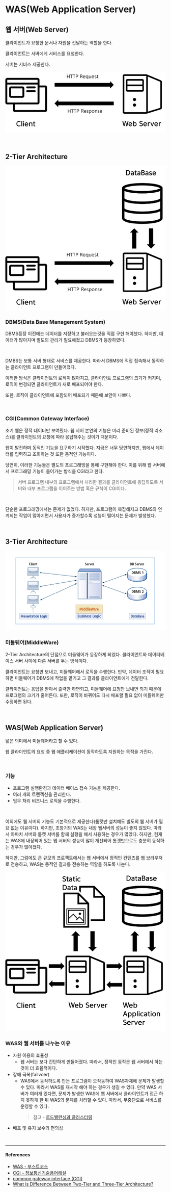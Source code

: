 # WAS(Web Application Server)

## 웹 서버(Web Server)

클라이언트가 요청한 문서나 자원을 전달하는 역할을 한다.

클라이언트는 서버에게 서비스를 요청한다.

서버는 서비스 제공한다.

![tier1](../assets/images/was1.png)

<br/>

## 2-Tier Architecture

![tier2](../assets/images/was2.png)

### DBMS(Data Base Management System)

DBMS등장 이전에는 데이터를 저장하고 불러오는것을 직접 구현 해야했다. 하지만, 데이터가 많아지며 별도의 관리가 필요해졌고 DBMS가 등장하였다. 

<br/>

DMBS는 보통 서버 형태로 서비스를 제공한다. 따라서 DBMS에 직접 접속해서 동작하는 클라이언트 프로그램이 만들어졌다.

이러한 방식은 클라이언트의 로직이 많아지고, 클라이언트 프로그램의 크기가 커지며, 로직이 변경되면 클라이언트가 새로 배포되어야 한다.

또한, 로직이 클라이언트에 포함되어 배포되기 때문에 보안이 나쁘다.

<br/>

### CGI(Common Gateway Interface)

초기 웹은 정적 데이터만 보여줬다. 웹 서버 본연의 기능은 미리 준비된 정보(정적 리소스)를 클라이언트의 요청에 따라 응답해주는 것이기 때문이다.

웹이 발전하며 동적인 기능을 요구하기 시작했다. 지금은 너무 당연하지만, 웹에서 데이터를 입력하고 조회하는 것 또한 동적인 기능이다.

당연히, 이러한 기능들은 별도의 프로그래밍을 통해 구현해야 한다. 이를 위해 웹 서버에서 프로그래밍 기능이 들어가는 방식을 CGI라고 한다.

> 서버 프로그램 내부의 프로그램에서 처리한 결과를 클라이언트에 응답하도록 서버와 내부 프로그램을 이어주는 방법 혹은 규칙이 CGI이다.

<br/>

단순한 프로그래밍에서는 문제가 없었다. 하지만, 프로그램이 복잡해지고 DBMS와 연계되는 작업이 많아지면서 사용자가 증가할수록 성능이 떨어지는 문제가 발생했다.

<br/>

## 3-Tier Architecture

![tier3](../assets/images/was3.png)

### 미들웨어(MiddleWare)

2-Tier Architecture의 단점으로 미들웨어가 등장하게 되었다. 클라이언트와 데이터베이스 서버 사이에 다른 서버를 두는 방식이다.

클라이언트는 요청만 보내고, 미들웨어에서 로직을 수행한다. 만약, 데이터 조작이 필요하면 미들웨어가 DBMS에 작업을 맡기고 그 결과를 클라이언트에게 전달한다.

클라이언트는 응답을 받아서 출력만 하면되고, 미들웨어에 요청만 보내면 되기 때문에 프로그램의 크기가 줄어든다. 또한, 로직이 바뀌어도 다시 배포할 필요 없이 미들웨어만 수정하면 된다.

<br/>

## WAS(Web Application Server)

넓은 의미에서 미들웨어라고 할 수 있다.

웹 클라이언트의 요청 중 웹 애플리케이션이 동작하도록 지원하는 목적을 가진다.

<br/>

### 기능

- 프로그램 실행환경과 데이터 베이스 접속 기능을 제공한다.
- 여러 개의 트랜젝션을 관리한다.
- 업무 처리 비즈니스 로직을 수행한다.

<br/>

이외에도 웹 서버의 기능도 기본적으로 제공한다(톰캣만 설치해도 별도의 웹 서버가 필요 없는 이유이다).  하지만, 초창기의 WAS는 내장 웹서버의 성능이 좋지 않았다. 따라서 아파치 서버와 톰캣 서버를 함께 실행을 해서 사용하는 경우가 많았다. 하지만, 현재는 WAS에 내장되어 있는 웹 서버의 성능이 많이 개선되어 톰캣만으로도 충분히 동작하는 경우가 많아졌다.

하지만, 그럼에도 큰 규모의 프로젝트에서는 웹 서버에서 정적인 컨텐츠를 웹 브라우저로 전송하고, WAS는 동적인 결과를 전송하는 역할을 하도록 나눈다.

![tier4](../assets/images/was4.png)

### WAS와 웹 서버를 나누는 이유

- 자원 이용의 효율성
    - 웹 서버는 보다 간단하게 만들어졌다. 따라서, 정적인 동작은 웹 서버에서 하는 것이 더 효율적이다.
- 장애 극복(failvoer)
    - WAS에서 동작하도록 만든 프로그램이 오작동하여 WAS자체에 문제가 발생할 수 있다. 따라서 WAS를 재시작 해야 하는 경우가 생길 수 있다. 만약 WAS 서버가 여러개 있다면, 문제가 발생한 WAS에 웹 서버에서 클라이언트가 접근 하지 못하게 한 뒤  WAS의 문제를 처리할 수 있다. 따라서, 무중단으로 서비스를 운영할 수 있다.
        > 참고 - [로드밸런싱과 클러스터링](https://github.com/Im-D/Dev-Docs/blob/master/Network/%EB%A1%9C%EB%93%9C%EB%B0%B8%EB%9F%B0%EC%8B%B1%20&%20%ED%81%B4%EB%9F%AC%EC%8A%A4%ED%84%B0%EB%A7%81.md)
- 배포 및 유지 보수의 편의성

<br/>

---

#### References

- [WAS - 부스트코스](https://www.edwith.org/boostcourse-web/lecture/16666/)
- [CGI - 정보통신기술용어해설](http://www.ktword.co.kr/word/abbr_view.php?m_temp1=651&m_search=cgi)
- [common gateway interface (CGI)](https://whatis.techtarget.com/definition/common-gateway-interface-CGI)
- [What is Difference Between Two-Tier and Three-Tier Architecture?](http://www.softwaretestingclass.com/what-is-difference-between-two-tier-and-three-tier-architecture/)
